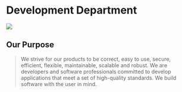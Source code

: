 # Development Department

![](../.gitbook/assets/008.jpg)

## Our Purpose

> We strive for our products to be correct, easy to use, secure, efficient, flexible, maintainable, scalable and robust. We are developers and software professionals committed to develop applications that meet a set of high-quality standards. We build software with the user in mind.



